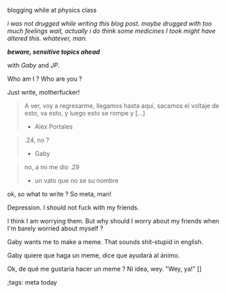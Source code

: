blogging while at physics class

*i was not drugged while writing this blog post. maybe drugged with too much feelings*
*wait, actually i do think some medicines I took might have altered this.*
*whatever, man.*

_**beware, sensitive topics ahead**_

with _Gaby_ and _JP_.

Who am I ? Who are you ? 

Just write, motherfucker! 

> A ver, voy a regresarme,
> llegamos hasta aqui, sacamos
> el voltaje de esto, va esto,
> y luego esto se rompe y [...]
> 
> - Alex Portales

> .24, no ? 
> 
> - Gaby

> no, a mi me dio .29
>
> - un vato que no se su nombre

ok, so what to write ? So meta, man!

Depression. I should not fuck with my friends. 

I think I am worrying them. But why should I worry about my friends when
I'm barely worried about myself ? 

Gaby wants me to make a meme. That sounds shit-stupid in english.

Gaby quiere que haga un meme, dice que ayudará al ánimo.

Ok, de qué me gustaría hacer un meme ? Ni idea, wey. "Wey, ya!" []

;tags: meta today 
